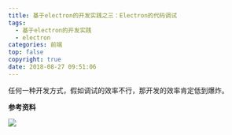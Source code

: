 ```yaml
---
title: 基于electron的开发实践之三：Electron的代码调试
tags:
  - 基于electron的开发实践
  - electron
categories: 前端
top: false
copyright: true
date: 2018-08-27 09:51:06
---
```

任何一种开发方式，假如调试的效率不行，那开发的效率肯定低到爆炸。
<!--more-->

**参考资料**
[]()

![](http://oankigr4l.bkt.clouddn.com/wexin.png)